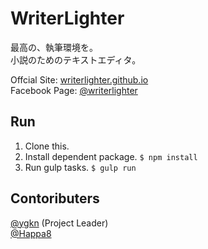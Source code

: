 # WriterLighter
最高の、執筆環境を。  
小説のためのテキストエディタ。  

Offcial Site: [writerlighter.github.io](//writerlighter.github.io/)  
Facebook Page: [@writerlighter](//www.facebook.com/writerlighter)  

## Run
1. Clone this.
2. Install dependent package. `$ npm install`
3. Run gulp tasks. `$ gulp run`

## Contoributers
[@ygkn](//github.com/ygkn "@ygkn") (Project Leader)  
[@Happa8](//github.com/Happa8 "@Happa8")  

